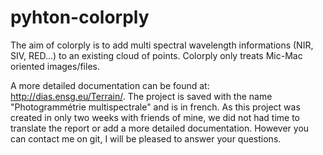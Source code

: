 # pyhton-colorply

The aim of colorply is to add multi spectral wavelength informations (NIR, SIV, RED...) to an existing cloud of points. Colorply only treats Mic-Mac oriented images/files.

A more detailed documentation can be found at: http://dias.ensg.eu/Terrain/. The project is saved with the name "Photogrammétrie multispectrale" and is in french.
As this project was created in only two weeks with friends of mine, we did not had time to translate the report or add a more detailed documentation. However you can contact me on git, I will be pleased to answer your questions.
